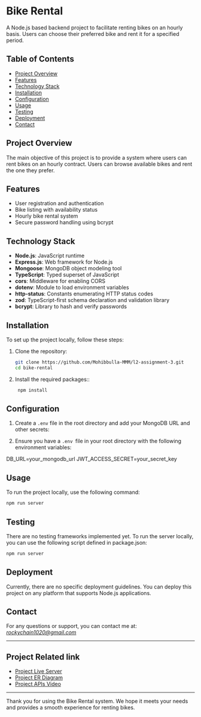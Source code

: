 # Bike Rental

A Node.js based backend project to facilitate renting bikes on an hourly basis. Users can choose their preferred bike and rent it for a specified period.

## Table of Contents

- [Project Overview](#project-overview)
- [Features](#features)
- [Technology Stack](#technology-stack)
- [Installation](#installation)
- [Configuration](#configuration)
- [Usage](#usage)
- [Testing](#testing)
- [Deployment](#deployment)
- [Contact](#contact)

## Project Overview

The main objective of this project is to provide a system where users can rent bikes on an hourly contract. Users can browse available bikes and rent the one they prefer.

## Features

- User registration and authentication
- Bike listing with availability status
- Hourly bike rental system
- Secure password handling using bcrypt

## Technology Stack

- **Node.js**: JavaScript runtime
- **Express.js**: Web framework for Node.js
- **Mongoose**: MongoDB object modeling tool
- **TypeScript**: Typed superset of JavaScript
- **cors**: Middleware for enabling CORS
- **dotenv**: Module to load environment variables
- **http-status**: Constants enumerating HTTP status codes
- **zod**: TypeScript-first schema declaration and validation library
- **bcrypt**: Library to hash and verify passwords

## Installation

To set up the project locally, follow these steps:

1. Clone the repository:

   ```bash
   git clone https://github.com/Mohibbulla-MMM/l2-assignment-3.git
   cd bike-rental
   ```

2. Install the required packages::

   ```bash
    npm install
   ```

## Configuration

1. Create a `.env` file in the root directory and add your MongoDB URL and other secrets:

2. Ensure you have a `.env `file in your root directory with the following environment variables:

DB_URL=your_mongodb_url
JWT_ACCESS_SECRET=your_secret_key

## Usage

To run the project locally, use the following command:

```bash
npm run server
```

## Testing

There are no testing frameworks implemented yet. To run the server locally, you can use the following script defined in package.json:

```bash
npm run server
```

## Deployment

Currently, there are no specific deployment guidelines. You can deploy this project on any platform that supports Node.js applications.

## Contact

For any questions or support, you can contact me at: <i>rockychain1020@gmail.com</i>

<hr />

## Project Related link

- [Project Live Server](https://bikerental-coffees-projects.vercel.app/)
- [Project ER Diagram](https://lucid.app/lucidchart/413210ab-44ba-45ac-ba9b-9d5300c6f0fb/edit?viewport_loc=-5981%2C-2561%2C10907%2C4864%2C0_0&invitationId=inv_02fad337-b525-4810-bb10-4c70b2f50314)
- [Project APIs Video](https://bikerental-coffees-projects.vercel.app/)

<hr />
Thank you for using the Bike Rental system. We hope it meets your needs and provides a smooth experience for renting bikes.

